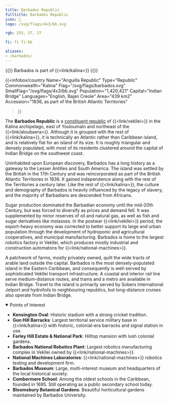 ```yaml
---
title: Barbados Republic
fulltitle: Barbados Republic
icon: 🔱
logo: /svg/flags/4x3/bb.svg

rgb: 255, 37, 37

fi: fi fi-bb

aliases:
- /barbados/
---
```

{{<note series>}}
 Barbados is part of {{<link/kalina>}}
{{</note>}}

{{<infobox/country
	 Name="Anguilla Republic"
	 Type="Republic"
	 Commonwealth="Kalina"
	 Flag="/svg/flags/barbados.svg"
	 SmallFlag="/svg/flags/4x3/bb.svg"
	 Population="1,420,421"
	 Capital="Indian Bridge"
	 Languages="English, Bajan Creole"
	 Area="439 km2"
	 Accession="1836, as part of the British Atlantic Territories"
 >}}

The <span class="fi fi-bb"></span> **Barbados Republic** is a [constituent republic](/republics/) of {{<link/vekllei>}} in the Kalina archipelago, east of Youloumain and northeast of the {{<link/aloubaera>}}. Although it is grouped with the rest of {{<link/kalina>}}, it is technically an Atlantic rather than Caribbean island, and is relatively flat for an island of its size. It is roughly triangular and densely populated, with most of its residents clustered around the capital of Indian Bridge on the southwest coast.

Uninhabited upon European discovery, Barbados has a long history as a gateway to the Lesser Antilles and South America. The island was settled by the British in the 17th Century and was reincorporated as part of the British Atlantic Territories in 1836. It gained independence along with the rest of the Territories a century later. Like the rest of {{<link/kalina>}}, the culture and demography of Barbados is heavily influenced by the legacy of slavery, and the majority of Barbadians are descended from Africans.

Sugar production dominated the Barbadian economy until the mid-20th Century, but was forced to diversify as prices and demand fell. It was supplemented by minor reserves of oil and natural gas, as well as fish and sugar derivatives like molasses. In the postwar {{<link/vekllei>}} period, the export-heavy economy was corrected to better support its large and urban population through the development of hydroponic and agricultural cooperatives, and municipal manufacturing. Barbados is home to the largest robotics factory in Vekllei, which produces mostly industrial and construction automatons for {{<link/national-machines>}}.

A patchwork of farms, mostly privately owned, quilt the wide tracts of arable land outside the capital. Barbados is the most densely-populated island in the Eastern Caribbean, and consequently is well-served by sophisticated Vekllei transport infrastructure. A coastal and interior rail line serve medium-distance routes, and trams and a metro are available in Indian Bridge. Travel to the island is primarily served by Sobers International Jetport and hydrofoils to neighbouring republics, but long-distance cruises also operate from Indian Bridge.

<details open>
<summary>Points of Interest</summary>

* **Kensington Oval**: Historic stadium with a strong cricket tradition.
* **Gun Hill Barracks**: Largest territorial service military base in {{<link/kalina>}} with historic, colonial-era barracks and signal station in use.
* **Farley Hill Estate & National Park**: Hilltop mansion with lush colonial gardens.
* **Barbados National Robotics Plant**: Largest robotics manufacturing complex in Vekllei owned by {{<link/national-machines>}}.
* **National Machines Laboratories**: {{<link/national-machines>}} robotics testing and development firm.
* **Barbados Museum**: Large, multi-interest museum and headquarters of the local historical society.
* **Combermere School**: Among the oldest schools in the Caribbean, founded in 1695. Still operating as a public secondary school today.
* **Bloomsbury Botanical Gardens**: Beautiful horticultural gardens maintained by Barbados University.
</details>

